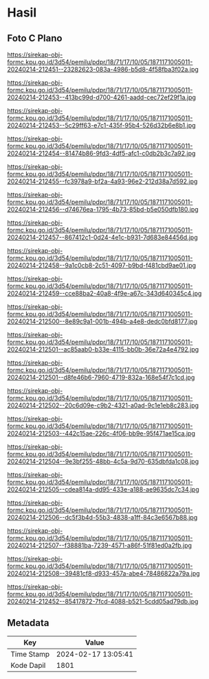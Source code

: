 # Hasil

## Foto C Plano

https://sirekap-obj-formc.kpu.go.id/3d54/pemilu/pdpr/18/71/17/10/05/1871171005011-20240214-212451--23282623-083a-4986-b5d8-4f58fba3f02a.jpg

https://sirekap-obj-formc.kpu.go.id/3d54/pemilu/pdpr/18/71/17/10/05/1871171005011-20240214-212453--413bc99d-d700-4261-aadd-cec72ef29f1a.jpg

https://sirekap-obj-formc.kpu.go.id/3d54/pemilu/pdpr/18/71/17/10/05/1871171005011-20240214-212453--5c29ff63-e7c1-435f-95b4-526d32b6e8b1.jpg

https://sirekap-obj-formc.kpu.go.id/3d54/pemilu/pdpr/18/71/17/10/05/1871171005011-20240214-212454--81474b86-9fd3-4df5-afc1-c0db2b3c7a92.jpg

https://sirekap-obj-formc.kpu.go.id/3d54/pemilu/pdpr/18/71/17/10/05/1871171005011-20240214-212455--fc3978a9-bf2a-4a93-96e2-212d38a7d592.jpg

https://sirekap-obj-formc.kpu.go.id/3d54/pemilu/pdpr/18/71/17/10/05/1871171005011-20240214-212456--d74676ea-1795-4b73-85bd-b5e050dfb180.jpg

https://sirekap-obj-formc.kpu.go.id/3d54/pemilu/pdpr/18/71/17/10/05/1871171005011-20240214-212457--867412c1-0d24-4e1c-b931-7d683e84456d.jpg

https://sirekap-obj-formc.kpu.go.id/3d54/pemilu/pdpr/18/71/17/10/05/1871171005011-20240214-212458--9a1c0cb8-2c51-4097-b9bd-f481cbd9ae01.jpg

https://sirekap-obj-formc.kpu.go.id/3d54/pemilu/pdpr/18/71/17/10/05/1871171005011-20240214-212459--cce88ba2-40a8-4f9e-a67c-343d640345c4.jpg

https://sirekap-obj-formc.kpu.go.id/3d54/pemilu/pdpr/18/71/17/10/05/1871171005011-20240214-212500--8e89c9a1-001b-494b-a4e8-dedc0bfd8177.jpg

https://sirekap-obj-formc.kpu.go.id/3d54/pemilu/pdpr/18/71/17/10/05/1871171005011-20240214-212501--ac85aab0-b33e-4115-bb0b-36e72a4e4792.jpg

https://sirekap-obj-formc.kpu.go.id/3d54/pemilu/pdpr/18/71/17/10/05/1871171005011-20240214-212501--d8fe46b6-7960-4719-832a-168e54f7c1cd.jpg

https://sirekap-obj-formc.kpu.go.id/3d54/pemilu/pdpr/18/71/17/10/05/1871171005011-20240214-212502--20c6d09e-c9b2-4321-a0ad-9c1e1eb8c283.jpg

https://sirekap-obj-formc.kpu.go.id/3d54/pemilu/pdpr/18/71/17/10/05/1871171005011-20240214-212503--442c15ae-226c-4f06-bb9e-95f471ae15ca.jpg

https://sirekap-obj-formc.kpu.go.id/3d54/pemilu/pdpr/18/71/17/10/05/1871171005011-20240214-212504--9e3bf255-48bb-4c5a-9d70-635dbfda1c08.jpg

https://sirekap-obj-formc.kpu.go.id/3d54/pemilu/pdpr/18/71/17/10/05/1871171005011-20240214-212505--cdea814a-dd95-433e-a188-ae9635dc7c34.jpg

https://sirekap-obj-formc.kpu.go.id/3d54/pemilu/pdpr/18/71/17/10/05/1871171005011-20240214-212506--dc5f3b4d-55b3-4838-a1ff-84c3e6567b88.jpg

https://sirekap-obj-formc.kpu.go.id/3d54/pemilu/pdpr/18/71/17/10/05/1871171005011-20240214-212507--f38881ba-7239-4571-a86f-51f81ed0a2fb.jpg

https://sirekap-obj-formc.kpu.go.id/3d54/pemilu/pdpr/18/71/17/10/05/1871171005011-20240214-212508--39481cf8-d933-457a-abe4-78486822a79a.jpg

https://sirekap-obj-formc.kpu.go.id/3d54/pemilu/pdpr/18/71/17/10/05/1871171005011-20240214-212452--85417872-7fcd-4088-b521-5cdd05ad79db.jpg


## Metadata

| Key        | Value               |
| ---------- | ------------------- |
| Time Stamp | 2024-02-17 13:05:41 |
| Kode Dapil | 1801                |



